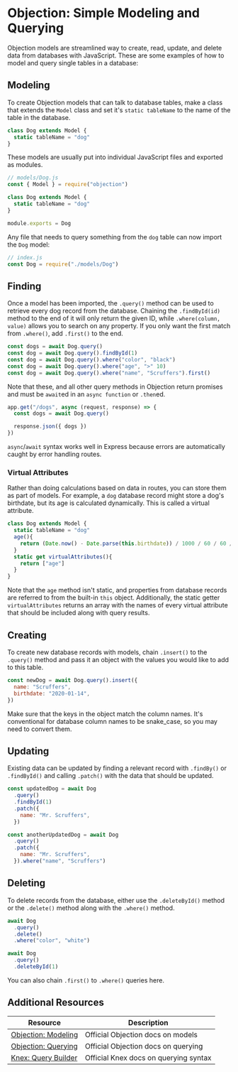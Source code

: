 # Objection: Simple Modeling and Querying

Objection models are streamlined way to create, read, update, and delete data from databases with JavaScript. These are some examples of how to model and query single tables in a database:

## Modeling

To create Objection models that can talk to database tables, make a class that extends the `Model` class and set it's `static tableName` to the name of the table in the database.

```js
class Dog extends Model {
  static tableName = "dog"
}
```

These models are usually put into individual JavaScript files and exported as modules.

```js
// models/Dog.js
const { Model } = require("objection")

class Dog extends Model {
  static tableName = "dog"
}

module.exports = Dog
```

Any file that needs to query something from the `dog` table can now import the `Dog` model:

```js
// index.js
const Dog = require("./models/Dog")
```

## Finding

Once a model has been imported, the `.query()` method can be used to retrieve every dog record from the database. Chaining the `.findById(id)` method to the end of it will only return the given ID, while `.where(column, value)` allows you to search on any property. If you only want the first match from `.where()`, add `.first()` to the end.

```js
const dogs = await Dog.query()
const dog = await Dog.query().findById(1)
const dog = await Dog.query().where("color", "black")
const dog = await Dog.query().where("age", ">" 10)
const dog = await Dog.query().where("name", "Scruffers").first()
```


Note that these, and all other query methods in Objection return promises and must be `await`ed in an `async function` or `.then`ed.

```js
app.get("/dogs", async (request, response) => {
  const dogs = await Dog.query()

  response.json({ dogs })
})
```

`async`/`await` syntax works well in Express because errors are automatically caught by error handling routes.

### Virtual Attributes

Rather than doing calculations based on data in routes, you can store them as part of models. For example, a `dog` database record might store a dog's birthdate, but its age is calculated dynamically. This is called a virtual attribute.

```js
class Dog extends Model {
  static tableName = "dog"
  age(){
    return (Date.now() - Date.parse(this.birthdate)) / 1000 / 60 / 60 / 24 / 365
  }
  static get virtualAttributes(){
    return ["age"]
  }
}
```

Note that the `age` method isn't static, and properties from database records are referred to from the built-in `this` object.
Additionally, the static getter `virtualAttributes` returns an array with the names of every virtual attribute that should be included along with query results.

## Creating

To create new database records with models, chain `.insert()` to the `.query()` method and pass it an object with the values you would like to add to this table.

```js
const newDog = await Dog.query().insert({
  name: "Scruffers",
  birthdate: "2020-01-14",
})
```

Make sure that the keys in the object match the column names. It's conventional for database column names to be snake_case, so you may need to convert them.

## Updating

Existing data can be updated by finding a relevant record with `.findBy()` or `.findById()` and calling `.patch()` with the data that should be updated.

```js
const updatedDog = await Dog
  .query()
  .findById(1)
  .patch({
    name: "Mr. Scruffers",
  })

const anotherUpdatedDog = await Dog
  .query()
  .patch({
    name: "Mr. Scruffers",
  }).where("name", "Scruffers")
```

## Deleting

To delete records from the database, either use the `.deleteById()` method or the `.delete()` method along with the `.where()` method.

```js
await Dog
  .query()
  .delete()
  .where("color", "white")

await Dog
  .query()
  .deleteById(1)
```

You can also chain `.first()` to `.where()` queries here.

## Additional Resources

| Resource | Description |
| --- | --- |
| [Objection: Modeling](https://vincit.github.io/objection.js/guide/models.html#examples) | Official Objection docs on models |
| [Objection: Querying](https://vincit.github.io/objection.js/guide/query-examples.html) | Official Objection docs on querying |
| [Knex: Query Builder](https://knexjs.org/#Builder) | Official Knex docs on querying syntax |
